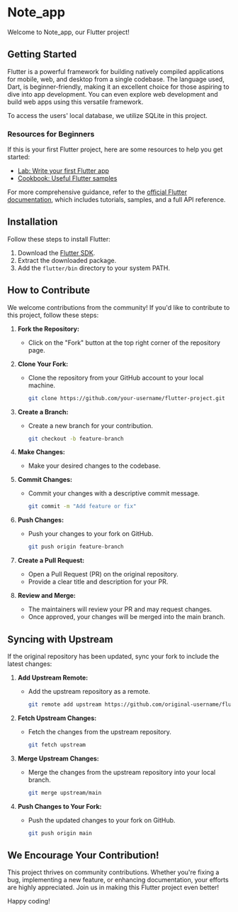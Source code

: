 # Note_app

Welcome to Note_app, our Flutter project! 
## Getting Started

Flutter is a powerful framework for building natively compiled applications for mobile, web, and desktop from a single codebase. The language used, Dart, is beginner-friendly, making it an excellent choice for those aspiring to dive into app development. You can even explore web development and build web apps using this versatile framework.

To access the users' local database, we utilize SQLite in this project.

### Resources for Beginners

If this is your first Flutter project, here are some resources to help you get started:

- [Lab: Write your first Flutter app](https://flutter.dev/docs/get-started/codelab)
- [Cookbook: Useful Flutter samples](https://flutter.dev/docs/cookbook)

For more comprehensive guidance, refer to the [official Flutter documentation](https://flutter.dev/docs), which includes tutorials, samples, and a full API reference.

## Installation

Follow these steps to install Flutter:

1. Download the [Flutter SDK](https://flutter.dev/docs/get-started/install).
2. Extract the downloaded package.
3. Add the `flutter/bin` directory to your system PATH.

## How to Contribute

We welcome contributions from the community! If you'd like to contribute to this project, follow these steps:

1. **Fork the Repository:**
   - Click on the "Fork" button at the top right corner of the repository page.

2. **Clone Your Fork:**
   - Clone the repository from your GitHub account to your local machine.
     ```bash
     git clone https://github.com/your-username/flutter-project.git
     ```

3. **Create a Branch:**
   - Create a new branch for your contribution.
     ```bash
     git checkout -b feature-branch
     ```

4. **Make Changes:**
   - Make your desired changes to the codebase.

5. **Commit Changes:**
   - Commit your changes with a descriptive commit message.
     ```bash
     git commit -m "Add feature or fix"
     ```

6. **Push Changes:**
   - Push your changes to your fork on GitHub.
     ```bash
     git push origin feature-branch
     ```

7. **Create a Pull Request:**
   - Open a Pull Request (PR) on the original repository.
   - Provide a clear title and description for your PR.

8. **Review and Merge:**
   - The maintainers will review your PR and may request changes.
   - Once approved, your changes will be merged into the main branch.

## Syncing with Upstream

If the original repository has been updated, sync your fork to include the latest changes:

1. **Add Upstream Remote:**
   - Add the upstream repository as a remote.
     ```bash
     git remote add upstream https://github.com/original-username/flutter-project.git
     ```

2. **Fetch Upstream Changes:**
   - Fetch the changes from the upstream repository.
     ```bash
     git fetch upstream
     ```

3. **Merge Upstream Changes:**
   - Merge the changes from the upstream repository into your local branch.
     ```bash
     git merge upstream/main
     ```

4. **Push Changes to Your Fork:**
   - Push the updated changes to your fork on GitHub.
     ```bash
     git push origin main
     ```

## We Encourage Your Contribution!

This project thrives on community contributions. Whether you're fixing a bug, implementing a new feature, or enhancing documentation, your efforts are highly appreciated. Join us in making this Flutter project even better!

Happy coding!

